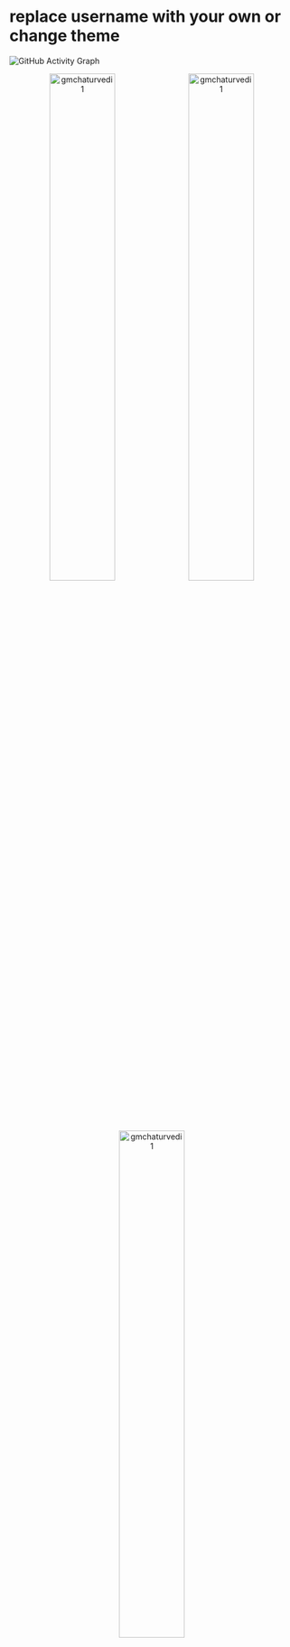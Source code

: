 # replace username with your own or change theme
![GitHub Activity Graph](https://activity-graph.herokuapp.com/graph?username=gmchaturvedi1&theme=dracula&hide_border=true)

<p align="center">
<img width="48%" src="https://github-readme-stats.vercel.app/api/top-langs?username=gmchaturvedi1&show_icons=true&theme=vue&title_color=ff8000&text_color=ffffff&bg_color=6a6a6a&locale=en&layout=compact&hide_border=true" alt="gmchaturvedi1" /> 
<img width="48%" src="https://github-readme-stats.vercel.app/api?username=gmchaturvedi1&show_icons=true&theme=vue" alt="gmchaturvedi1" />
<img width="48%" src="https://github-readme-streak-stats.herokuapp.com/?user=gmchaturvedi1&theme=highcontrast&hide_border=true" alt="gmchaturvedi1" />
</p>
